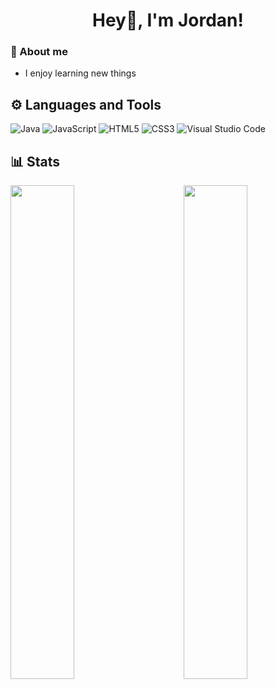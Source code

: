 <div align="center">

  # Hey👋, I'm Jordan! 

</div>

### 💬 About me

- I enjoy learning new things


## ⚙️ Languages and Tools
  
  ![Java](https://img.shields.io/badge/java-%23ED8B00.svg?style=for-the-badge&logo=openjdk&logoColor=white)
  ![JavaScript](https://img.shields.io/badge/javascript-%23323330.svg?style=for-the-badge&logo=javascript&logoColor=%23F7DF1E)
  ![HTML5](https://img.shields.io/badge/html5-%23E34F26.svg?style=for-the-badge&logo=html5&logoColor=white)
  ![CSS3](https://img.shields.io/badge/css3-%231572B6.svg?style=for-the-badge&logo=css3&logoColor=white)
  ![Visual Studio Code](https://img.shields.io/badge/Visual%20Studio%20Code-0078d7.svg?style=for-the-badge&logo=visual-studio-code&logoColor=white)
  
## 📊 Stats

<img align="left" width="45%" src="https://github-readme-stats.vercel.app/api?username=JorYin&show_icons=true&theme=dracula" /> <img  align="right" width="45%" src="https://github-readme-stats.vercel.app/api/top-langs/?username=JorYin&layout=compact" />
  

